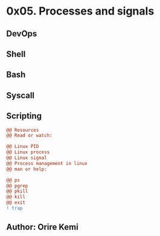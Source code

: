 # 0x05. Processes and signals
## DevOps
## Shell
## Bash
## Syscall
## Scripting

```diff
@@ Resources
@@ Read or watch:

@@ Linux PID
@@ Linux process
@@ Linux signal
@@ Process management in linux
@@ man or help:

@@ ps
@@ pgrep
@@ pkill
@@ kill
@@ exit
! trap

```

## Author: **Orire Kemi**
